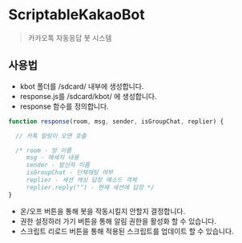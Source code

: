 # ScriptableKakaoBot
> 카카오톡 자동응답 봇 시스템

## 사용법

* kbot 폴더를 /sdcard/ 내부에 생성합니다.
* response.js를 /sdcard/kbot/ 에 생성합니다.
* response 함수를 정의합니다.

```js
function response(room, msg, sender, isGroupChat, replier) {

  // 카톡 알림이 오면 호출

  /* room - 방 이름
     msg - 메세지 내용
     sender - 발신자 이름
     isGroupChat - 단체채팅 여부
     replier - 세션 캐싱 답장 메소드 객체
     replier.reply("") - 현재 세션에 답장 */
}
```

* 온/오프 버튼을 통해 봇을 작동시킬지 안할지 결정합니다.
* 권한 설정하러 가기 버튼을 통해 알림 권한을 활성화 할 수 있습니다.
* 스크립트 리로드 버튼을 통해 적용된 스크립트를 업데이트 할 수 있습니다.
